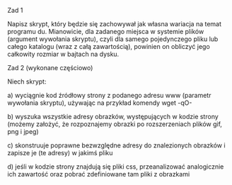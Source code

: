 Zad 1

Napisz skrypt, który będzie się zachowywał jak własna wariacja na temat programu du. Mianowicie, dla zadanego miejsca w systemie plików (argument wywołania skryptu), czyli dla samego pojedynczego pliku lub całego katalogu (wraz z całą zawartością), powinien on obliczyć jego całkowity rozmiar w bajtach na dysku.

Zad 2 (wykonane częściowo)

Niech skrypt:

a) wyciągnie kod źródłowy strony z podanego adresu www (parametr wywołania skryptu), używając na przykład komendy wget -qO- <adres>

b) wyszuka wszystkie adresy obrazków, występujących w kodzie strony (możemy założyć, że rozpoznajemy obrazki po rozszerzeniach plików gif, png i jpeg)

c) skonstruuje poprawne bezwzględne adresy do znalezionych obrazków i zapisze je (te adresy) w jakimś pliku

d) jeśli w kodzie strony znajdują się pliki css, przeanalizować analogicznie ich zawartość oraz pobrać zdefiniowane tam pliki z obrazkami